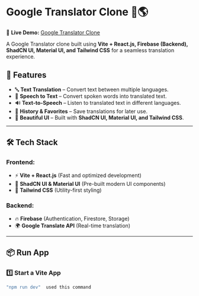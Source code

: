 # Google Translator Clone 📝🌎  

🚀 **Live Demo:** [Google Translator Clone](https://translator-6e33c.web.app/)  

A Google Translator clone built using **Vite + React.js, Firebase (Backend), ShadCN UI, Material UI, and Tailwind CSS** for a seamless translation experience.  

## 🚀 Features  
- 🔤 **Text Translation** – Convert text between multiple languages.  
- 🎤 **Speech to Text** – Convert spoken words into translated text.  
- 🔊 **Text-to-Speech** – Listen to translated text in different languages.  
- 📜 **History & Favorites** – Save translations for later use.  
- 🎨 **Beautiful UI** – Built with **ShadCN UI, Material UI, and Tailwind CSS**.  

---

## 🛠️ Tech Stack  

### **Frontend:**  
- ⚡ **Vite + React.js** (Fast and optimized development)  
- 🎨 **ShadCN UI & Material UI** (Pre-built modern UI components)  
- 💅 **Tailwind CSS** (Utility-first styling)  

### **Backend:**  
- 🔥 **Firebase** (Authentication, Firestore, Storage)  
- 🌍 **Google Translate API** (Real-time translation)  

---

## 📦 Run App

### **1️⃣ Start a Vite App**  
```sh
"npm run dev"  used this command

